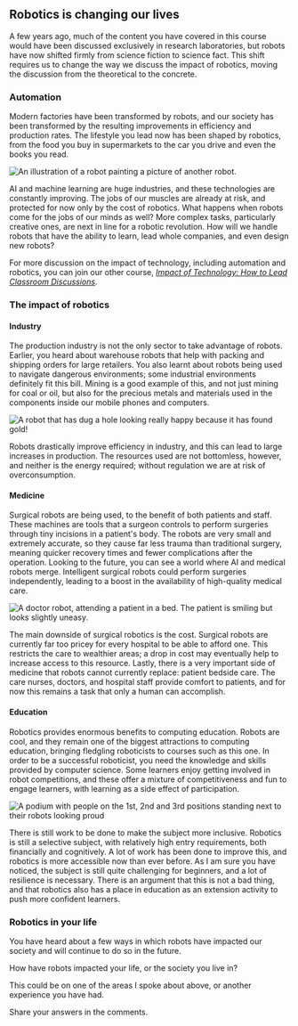 [comment]: # (
Is this step open? Y/N
If so, short description of this step:
Related links:
Related files:
)

## Robotics is changing our lives

A few years ago, much of the content you have covered in this course would have been discussed exclusively in research laboratories, but robots have now shifted firmly from science fiction to science fact. This shift requires us to change the way we discuss the impact of robotics, moving the discussion from the theoretical to the concrete.

### Automation

Modern factories have been transformed by robots, and our society has been transformed by the resulting improvements in efficiency and production rates. The lifestyle you lead now has been shaped by robotics, from the food you buy in supermarkets to the car you drive and even the books you read.

![An illustration of a robot painting a picture of another robot.](https://rpf-futurelearn.s3-eu-west-1.amazonaws.com/Robotics+-+Robot+Buggy/Illustration/38-3_10-Painting_Robot.png)

AI and machine learning are huge industries, and these technologies are constantly improving. The jobs of our muscles are already at risk, and protected for now only by the cost of robotics. What happens when robots come for the jobs of our minds as well? More complex tasks, particularly creative ones, are next in line for a robotic revolution. How will we handle robots that have the ability to learn, lead whole companies, and even design new robots?

For more discussion on the impact of technology, including automation and robotics, you can join our other course, [*Impact of Technology: How to Lead Classroom Discussions*](https://www.futurelearn.com/admin/courses/impact-of-technology/).

### The impact of robotics

#### Industry

The production industry is not the only sector to take advantage of robots. Earlier, you heard about warehouse robots that help with packing and shipping orders for large retailers. You also learnt about robots being used to navigate dangerous environments; some industrial environments definitely fit this bill. Mining is a good example of this, and not just mining for coal or oil, but also for the precious metals and materials used in the components inside our mobile phones and computers.

![A robot that has dug a hole looking really happy because it has found gold!](https://rpf-futurelearn.s3-eu-west-1.amazonaws.com/Robotics+-+Robot+Buggy/Illustration/39-3_10-Mining_Robot.png)

Robots drastically improve efficiency in industry, and this can lead to large increases in production. The resources used are not bottomless, however, and neither is the energy required; without regulation we are at risk of overconsumption.

#### Medicine

Surgical robots are being used, to the benefit of both patients and staff. These machines are tools that a surgeon controls to perform surgeries through tiny incisions in a patient's body. The robots are very small and extremely accurate, so they cause far less trauma than traditional surgery, meaning quicker recovery times and fewer complications after the operation. Looking to the future, you can see a world where AI and medical robots merge. Intelligent surgical robots could perform surgeries independently, leading to a boost in the availability of high-quality medical care.

![A doctor robot, attending a patient in a bed. The patient is smiling but looks slightly uneasy.](https://rpf-futurelearn.s3-eu-west-1.amazonaws.com/Robotics+-+Robot+Buggy/Illustration/40-3_10-Dr_Robot.png)

The main downside of surgical robotics is the cost. Surgical robots are currently far too pricey for every hospital to be able to afford one. This restricts the care to wealthier areas; a drop in cost may eventually help to increase access to this resource. Lastly, there is a very important side of medicine that robots cannot currently replace: patient bedside care. The care nurses, doctors, and hospital staff provide comfort to patients, and for now this remains a task that only a human can accomplish.

#### Education

Robotics provides enormous benefits to computing education. Robots are cool, and they remain one of the biggest attractions to computing education, bringing fledgling roboticists to courses such as this one. In order to be a successful roboticist, you need the knowledge and skills provided by computer science. Some learners enjoy getting involved in robot competitions, and these offer a mixture of competitiveness and fun to engage learners, with learning as a side effect of participation.

![A podium with people on the 1st, 2nd and 3rd positions standing next to their robots looking proud](https://rpf-futurelearn.s3-eu-west-1.amazonaws.com/Robotics+-+Robot+Buggy/Illustration/41-3_10-Robo_Compettitors.png)

There is still work to be done to make the subject more inclusive. Robotics is still a selective subject, with relatively high entry requirements, both financially and cognitively. A lot of work has been done to improve this, and robotics is more accessible now than ever before. As I am sure you have noticed, the subject is still quite challenging for beginners, and a lot of resilience is necessary. There is an argument that this is not a bad thing, and that robotics also has a place in education as an extension activity to push more confident learners. 

### Robotics in your life

You have heard about a few ways in which robots have impacted our society and will continue to do so in the future.

How have robots impacted your life, or the society you live in?

This could be on one of the areas I spoke about above, or another experience you have had.

Share your answers in the comments.

